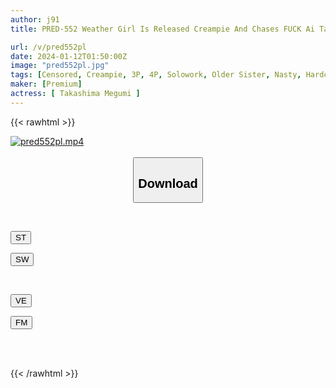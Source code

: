 ```yaml
---
author: j91
title: PRED-552 Weather Girl Is Released Creampie And Chases FUCK Ai Takashima In The State Of “I’m Already Cumming”

url: /v/pred552pl
date: 2024-01-12T01:50:00Z
image: "pred552pl.jpg"
tags: [Censored, Creampie, 3P, 4P, Solowork, Older Sister, Nasty, Hardcore, Sweat	]
maker: [Premium]
actress: [ Takashima Megumi ]
---
```



{{< rawhtml >}}

<div class="video" data-videoid="dr9XwxVQQwTkw4e">
    <a href="javascript:;">
        <img src="/v/pred552pl/pred552pl.jpg" width="WIDTH" height="HEIGHT" alt="pred552pl.mp4" loading="lazy">
    </a>
</div>

<script type="text/javascript" src="https://j91.asia/asset/on-demand-st.js"></script>

<br>
  <link rel="stylesheet" href="https://j91.asia/asset/bs5.css">
  
  <center>
  <button class="btn btn-primary" type="button" data-bs-toggle="collapse" data-bs-target=".multi-collapse" aria-expanded="false" aria-controls="multiCollapseExample1 multiCollapseExample2"><h2>Download</h2></button></center>
</p>
<div class="row">
  <div class="col">
    <div class="collapse multi-collapse" id="multiCollapseExample1">
      <div class="card card-body">
	      	      <br>
<div class="buttons">  
<p><a href="https://streamtape.to/v/dr9XwxVQQwTkw4e" target="_blank"><button class="btn-hover color-3"><i class="fa fa-download"></i> ST</button></a></p>
<p><a href="https://flaswish.com/cjscjybvxpbt" target="_blank"><button class="btn-hover color-2"><i class="fa fa-download"></i> SW</button></a></p></div>
    </div>
  </div>
</div>
  <div class="col">
    <div class="collapse multi-collapse" id="multiCollapseExample2">
      <div class="card card-body">
	      <br>
<div class="buttons">
<p><a href="https://veev.to/d/274Nsa6EeJYx9AI7fP848Yl9HBZmEPdyWD7e3wE" target="_blank"><button class="btn-hover color-9"><i class="fa fa-download"></i> VE</button></a></p>
<p><a href="https://filemoon.sx/d/gnfdalhjfrt3" target="_blank"><button class="btn-hover color-8"><i class="fa fa-download"></i> FM</button></a></p></div>
<br><br>
      </div>
    </div>
  </div>
</div>

{{< /rawhtml >}}